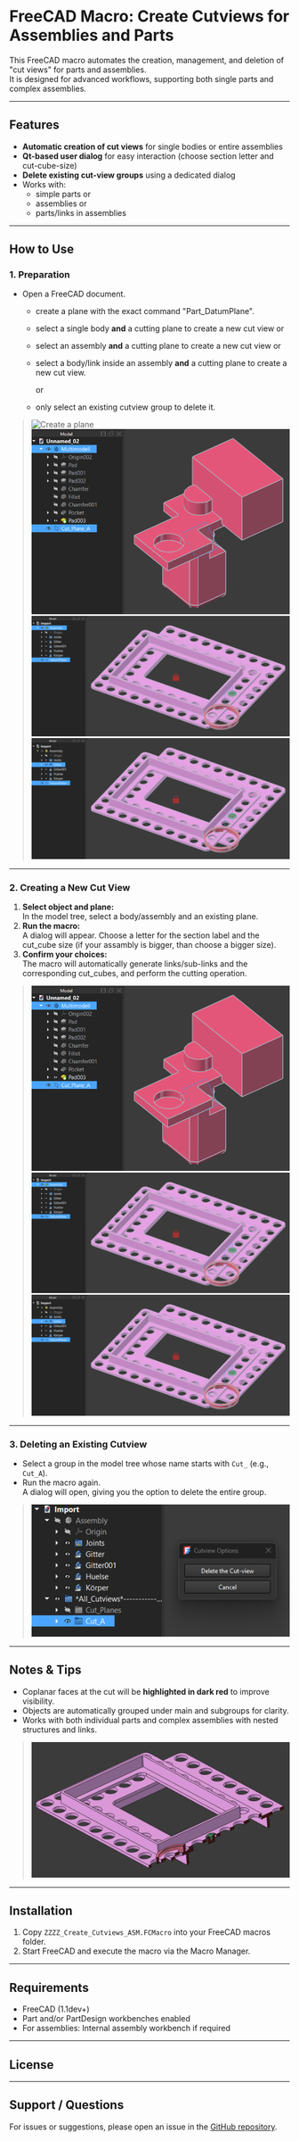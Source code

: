 # FreeCAD Macro: Create Cutviews for Assemblies and Parts

This FreeCAD macro automates the creation, management, and deletion of "cut views" for parts and assemblies.  
It is designed for advanced workflows, supporting both single parts and complex assemblies.

---

## Features

- **Automatic creation of cut views** for single bodies or entire assemblies
- **Qt-based user dialog** for easy interaction (choose section letter and cut-cube-size)
- **Delete existing cut-view groups** using a dedicated dialog
- Works with:
  - simple parts or
  - assemblies or
  - parts/links in assemblies

---

## How to Use

### 1. Preparation

- Open a FreeCAD document.
  - create a plane with the exact command "Part_DatumPlane".
  - select a single body **and** a cutting plane to create a new cut view or
  - select an assembly **and** a cutting plane to create a new cut view or
  - select a body/link inside an assembly **and** a cutting plane to create a new cut view.

    or
    
  - only select an existing cutview group to delete it.

> ![Create a plane](images/Create_Plane_01.png)
> ![Select a body and a plane](images/select_01.png)
> ![Select an assambly and a plane](images/select_02.png)
> ![Select a body inside of an assambly and a plane](images/select_03.png)

---

### 2. Creating a New Cut View

1. **Select object and plane:**  
   In the model tree, select a body/assembly and an existing plane.
2. **Run the macro:**  
   A dialog will appear. Choose a letter for the section label and the cut_cube size
   (if your assambly is bigger, than choose a bigger size).
4. **Confirm your choices:**  
   The macro will automatically generate links/sub-links and the corresponding cut_cubes, and perform the cutting operation.

> ![Select a body and a plane](images/select_01.png)
> ![Select an assambly and a plane](images/select_02.png)
> ![Select a body inside of an assambly and a plane](images/select_03.png)

---

### 3. Deleting an Existing Cutview

- Select a group in the model tree whose name starts with `Cut_` (e.g., `Cut_A`).
- Run the macro again.  
  A dialog will open, giving you the option to delete the entire group.

> ![Select a cut_view_[Letter]-group](images/select_04.png)

---

## Notes & Tips

- Coplanar faces at the cut will be **highlighted in dark red** to improve visibility.
- Objects are automatically grouped under main and subgroups for clarity.
- Works with both individual parts and complex assemblies with nested structures and links.

> ![Cutted faces in "dark red"](images/Cut_face_01.png)

---

## Installation

1. Copy `ZZZZ_Create_Cutviews_ASM.FCMacro` into your FreeCAD macros folder.
2. Start FreeCAD and execute the macro via the Macro Manager.

---

## Requirements

- FreeCAD (1.1dev+)
- Part and/or PartDesign workbenches enabled
- For assemblies: Internal assembly workbench if required

---

## License

---

## Support / Questions

For issues or suggestions, please open an issue in the [GitHub repository](https://github.com/PuLs4r1203/FreeCAD_Cut_view).
